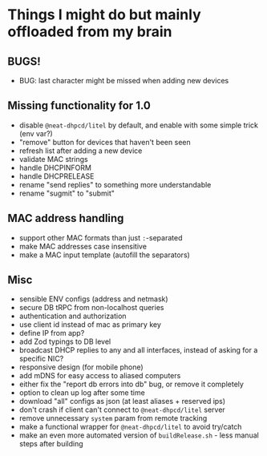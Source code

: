 # Things I might do but mainly offloaded from my brain

## BUGS!

- BUG: last character might be missed when adding new devices

## Missing functionality for 1.0

- disable `@neat-dhpcd/litel` by default, and enable with some simple trick (env var?)
- "remove" button for devices that haven't been seen
- refresh list after adding a new device
- validate MAC strings
- handle DHCPINFORM
- handle DHCPRELEASE
- rename "send replies" to something more understandable
- rename "sugmit" to "submit"

## MAC address handling

- support other MAC formats than just `:`-separated
- make MAC addresses case insensitive
- make a MAC input template (autofill the separators)

## Misc

- sensible ENV configs (address and netmask)
- secure DB tRPC from non-localhost queries
- authentication and authorization
- use client id instead of mac as primary key
- define IP from app?
- add Zod typings to DB level
- broadcast DHCP replies to any and all interfaces, instead of asking for a specific NIC?
- responsive design (for mobile phone)
- add mDNS for easy access to aliased computers
- either fix the "report db errors into db" bug, or remove it completely
- option to clean up log after some time
- download "all" configs as json (at least aliases + reserved ips)
- don't crash if client can't connect to `@neat-dhpcd/litel` server
- remove unnecessary `system` param from remote tracking
- make a functional wrapper for `@neat-dhpcd/litel` to avoid try/catch
- make an even more automated version of `buildRelease.sh` - less manual steps after building
